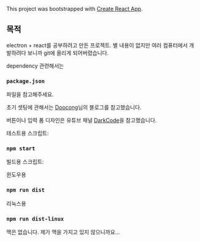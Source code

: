 This project was bootstrapped with [Create React App](https://github.com/facebook/create-react-app).

## 목적

electron + react를 공부하려고 만든 프로젝트.
별 내용이 없지만 여러 컴퓨터에서 개발하려다 보니까 git에 올리게 되어버렸습니다.

dependency 관련해서는
### `package.json`
파일을 참고해주세요.

초기 셋팅에 관해서는
[Doocong](http://doocong.com/)님의 블로그를 참고했습니다.

버튼이나 입력 폼 디자인은
유튜브 채널 [DarkCode](https://youtu.be/MLfAW55_4cY)을 참고했습니다.

테스트용 스크립트:
### `npm start`

빌드용 스크립트:

윈도우용
### `npm run dist`

리눅스용
### `npm run dist-linux`

맥은 없습니다. 제가 맥을 가지고 있지 않으니까요...
